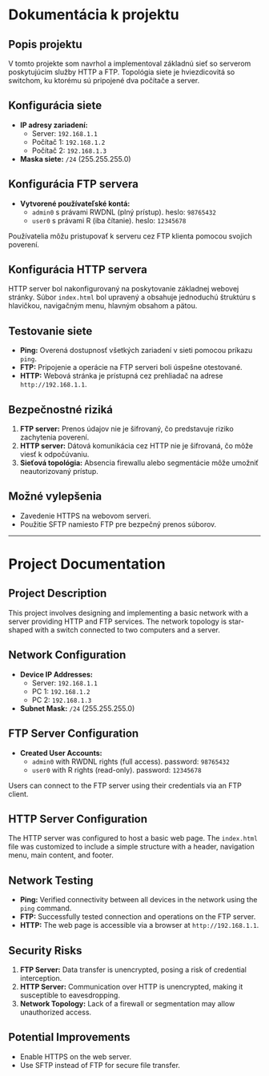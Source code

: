 # Dokumentácia k projektu

## Popis projektu
V tomto projekte som navrhol a implementoval základnú sieť so serverom poskytujúcim služby HTTP a FTP. Topológia siete je hviezdicovitá so switchom, ku ktorému sú pripojené dva počítače a server. 

## Konfigurácia siete
- **IP adresy zariadení:**
  - Server: `192.168.1.1`
  - Počítač 1: `192.168.1.2`
  - Počítač 2: `192.168.1.3`
- **Maska siete:** `/24` (255.255.255.0)

## Konfigurácia FTP servera
- **Vytvorené používateľské kontá:**
  - `admin0` s právami RWDNL (plný prístup). heslo: `98765432`
  - `user0` s právami R (iba čítanie). heslo: `12345678`

Používatelia môžu pristupovať k serveru cez FTP klienta pomocou svojich poverení.

## Konfigurácia HTTP servera
HTTP server bol nakonfigurovaný na poskytovanie základnej webovej stránky. Súbor `index.html` bol upravený a obsahuje jednoduchú štruktúru s hlavičkou, navigačným menu, hlavným obsahom a pätou.

## Testovanie siete
- **Ping:** Overená dostupnosť všetkých zariadení v sieti pomocou príkazu `ping`.
- **FTP:** Pripojenie a operácie na FTP serveri boli úspešne otestované.
- **HTTP:** Webová stránka je prístupná cez prehliadač na adrese `http://192.168.1.1`.

## Bezpečnostné riziká
1. **FTP server:** Prenos údajov nie je šifrovaný, čo predstavuje riziko zachytenia poverení.
2. **HTTP server:** Dátová komunikácia cez HTTP nie je šifrovaná, čo môže viesť k odpočúvaniu.
3. **Sieťová topológia:** Absencia firewallu alebo segmentácie môže umožniť neautorizovaný prístup.

## Možné vylepšenia
- Zavedenie HTTPS na webovom serveri.
- Použitie SFTP namiesto FTP pre bezpečný prenos súborov.

---

# Project Documentation

## Project Description
This project involves designing and implementing a basic network with a server providing HTTP and FTP services. The network topology is star-shaped with a switch connected to two computers and a server.

## Network Configuration
- **Device IP Addresses:**
  - Server: `192.168.1.1`
  - PC 1: `192.168.1.2`
  - PC 2: `192.168.1.3`
- **Subnet Mask:** `/24` (255.255.255.0)

## FTP Server Configuration
- **Created User Accounts:**
  - `admin0` with RWDNL rights (full access). password: `98765432`
  - `user0` with R rights (read-only). password: `12345678`

Users can connect to the FTP server using their credentials via an FTP client.

## HTTP Server Configuration
The HTTP server was configured to host a basic web page. The `index.html` file was customized to include a simple structure with a header, navigation menu, main content, and footer.

## Network Testing
- **Ping:** Verified connectivity between all devices in the network using the `ping` command.
- **FTP:** Successfully tested connection and operations on the FTP server.
- **HTTP:** The web page is accessible via a browser at `http://192.168.1.1`.

## Security Risks
1. **FTP Server:** Data transfer is unencrypted, posing a risk of credential interception.
2. **HTTP Server:** Communication over HTTP is unencrypted, making it susceptible to eavesdropping.
3. **Network Topology:** Lack of a firewall or segmentation may allow unauthorized access.

## Potential Improvements
- Enable HTTPS on the web server.
- Use SFTP instead of FTP for secure file transfer.
